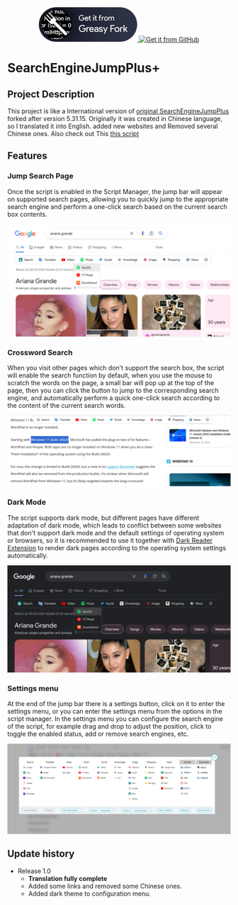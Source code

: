   <div class="row" align="center">
<a href='https://www.microsoft.com/store/r/9PCSZTMTT55Z'><img src='Screenshots/GetItFromGreasyFork.png'alt='' />
  <a href='https://github.com/KParthSingh/SearchEngineJumpPlus/raw/master/searchEngineJump.user.js'><img src='https://github.com/Rise-Software/Rise-Media-Player/assets/74561130/60deb402-0c8e-4579-80e6-69cb7b19cd43'alt='Get it from GitHub' /></a>
</div>

# SearchEngineJumpPlus+
## Project Description
This project is like a International version of [original SearchEngineJumpPlus](https://github.com/MUTED64/SearchEngineJumpPlus) forked after version 5.31.15.
Originally it was created in Chinese language, so I translated it into English. added new websites and Removed several Chinese ones.
Also check out This [this script](https://greasyfork.org/en/scripts/789-select-text-inside-a-link-like-opera)


## Features

### Jump Search Page

Once the script is enabled in the Script Manager, the jump bar will appear on supported search pages, allowing you to quickly jump to the appropriate search engine and perform a one-click search based on the current search box contents.

![SearchEngineJump](Screenshots/SearchEngineJump.png)

### Crossword Search

When you visit other pages which don't support the search box, the script will enable the search function by default, when you use the mouse to scratch the words on the page, a small bar will pop up at the top of the page, then you can click the button to jump to the corresponding search engine, and automatically perform a quick one-click search according to the content of the current search words.

![SelectSearch](Screenshots/SelectSearch.png)

### Dark Mode

The script supports dark mode, but different pages have different adaptation of dark mode, which leads to conflict between some websites that don't support dark mode and the default settings of operating system or browsers, so it is recommended to use it together with [Dark Reader Extension](https://darkreader.org/) to render dark pages according to the operating system settings automatically.

![Dark](Screenshots/Dark.png)

### Settings menu

At the end of the jump bar there is a settings button, click on it to enter the settings menu, or you can enter the settings menu from the options in the script manager. In the settings menu you can configure the search engine of the script, for example drag and drop to adjust the position, click to toggle the enabled status, add or remove search engines, etc.

![Settings](Screenshots/Settings.png)

## Update history
- Release 1.0 
  - **Translation fully complete**
  - Added some links and removed some Chinese ones.
  - Added dark theme to configuration menu.
